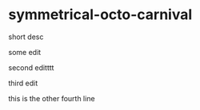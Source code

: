 # symmetrical-octo-carnival
short desc

some edit


second editttt

third edit

this is the other fourth line
